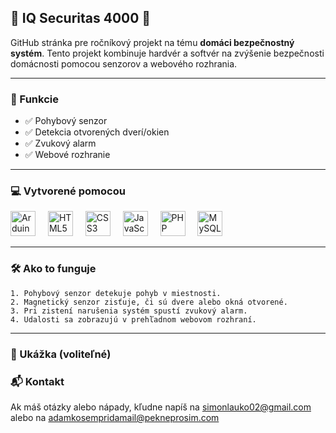 🔐 IQ Securitas 4000 🔐
---
  GitHub stránka pre ročníkový projekt na tému <strong>domáci bezpečnostný systém</strong>. Tento projekt kombinuje hardvér a softvér na zvýšenie bezpečnosti domácnosti pomocou senzorov a webového rozhrania.
  
---

### 💎 Funkcie

- ✅ Pohybový senzor  
- ✅ Detekcia otvorených dverí/okien  
- ✅ Zvukový alarm  
- ✅ Webové rozhranie

---

### 💻 Vytvorené pomocou

<div align="left">
  <img src="https://cdn.jsdelivr.net/gh/devicons/devicon/icons/arduino/arduino-original.svg" height="40" alt="Arduino" />
  <img width="12" />
  <img src="https://cdn.jsdelivr.net/gh/devicons/devicon/icons/html5/html5-original.svg" height="40" alt="HTML5" />
  <img width="12" />
  <img src="https://cdn.jsdelivr.net/gh/devicons/devicon/icons/css3/css3-original.svg" height="40" alt="CSS3" />
  <img width="12" />
  <img src="https://cdn.jsdelivr.net/gh/devicons/devicon/icons/javascript/javascript-original.svg" height="40" alt="JavaScript" />
  <img width="12" />
  <img src="https://cdn.jsdelivr.net/gh/devicons/devicon/icons/php/php-original.svg" height="40" alt="PHP" />
  <img width="12" />
  <img src="https://cdn.jsdelivr.net/gh/devicons/devicon/icons/mysql/mysql-original.svg" height="40" alt="MySQL" />
</div>

---

### 🛠️ Ako to funguje

    1. Pohybový senzor detekuje pohyb v miestnosti.
    2. Magnetický senzor zisťuje, či sú dvere alebo okná otvorené.
    3. Pri zistení narušenia systém spustí zvukový alarm.
    4. Udalosti sa zobrazujú v prehľadnom webovom rozhraní.

---

### 📸 Ukážka (voliteľné)



### 📬 Kontakt

Ak máš otázky alebo nápady, kľudne napíš na [simonlauko02@gmail.com](mailto:simonlauko02@gmail.com) alebo na [adamkosempridamail@pekneprosim.com](mailto:)
